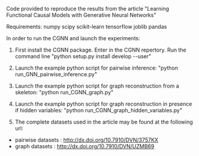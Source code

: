 Code provided to reproduce the results from the article "Learning Functional Causal Models with Generative Neural Networks"

Requirements:
numpy
scipy
scikit-learn
tensorflow
joblib
pandas

In order to run the CGNN and launch the experiments:
1) First install the CGNN package. Enter in the CGNN repertory. Run the command line "python setup.py install develop --user"

2) Launch the example python script for pairwise inference: "python run_GNN_pairwise_inference.py"

3) Launch the example python script for graph reconstruction from a skeleton: "python run_CGNN_graph.py"

4) Launch the example python script for graph reconstruction in presence if hidden variables: "python run_CGNN_graph_hidden_variables.py"

5) The complete datasets used in the article may be found at the following url:
- pairwise datasets : http://dx.doi.org/10.7910/DVN/3757KX
- graph datasets : http://dx.doi.org/10.7910/DVN/UZMB69
